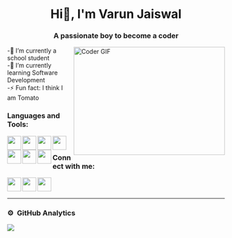 <h1 align="center">Hi👋, I'm Varun Jaiswal</h1>

<h3  align="center">A passionate boy to become a coder</h3>

<img align="right" alt="Coder GIF" height=250 width=350 src="https://logimp.files.wordpress.com/2019/01/viral-p-1.gif?w=334"/>

<p align="left">-🔭 I’m currently a school student<br>
                 -🌱 I’m currently learning Software Development<br>
                 -⚡ Fun fact: I think I am Tomato</p>


### Languages and Tools:

<img align="left" height="32" width="32" src="https://img.icons8.com/color/48/000000/visual-studio-code-2019.png"/>
<img align="left" height="32" width="32" src="https://img.icons8.com/color/48/000000/html-5--v1.png"/>
<img align="left" height="32" width="32" src="https://img.icons8.com/color/48/000000/css3.png"/>
<img align="left" height="32" width="32" src="https://img.icons8.com/color/48/000000/javascript.png"/>
<img align="left" height="32" width="32" src="https://img.icons8.com/color/48/000000/bootstrap.png"/>
<img align="left" height="32" width="32" src="https://img.icons8.com/color/48/000000/blender-3d.png"/>
<img align="left" height="32" width="32" src="https://img.icons8.com/color/48/000000/adobe-photoshop.png"/>
</br>

### Connect with me:
[<img align="left" height="32" width="32" src="https://img.icons8.com/color/48/000000/youtube-play.png"/>][youtube]
[<img align="left" height="32" width="32" src="https://img.icons8.com/fluency/48/000000/instagram-new.png"/>][instagram]
[<img align="left" height="32" width="32" src="https://img.icons8.com/color/50/000000/codepen.png" />][codepen]


</br>
</br>
<hr>

### ⚙️ &nbsp;GitHub Analytics

<img align="center" src="https://github-readme-stats.vercel.app/api?username=Varun21Jaiswal&&show_icons=true&title_color=#0000ff&icon_color=bb2acf&text_color=daf7dc&bg_color=#ffffff"/>

[youtube]: https://www.youtube.com/channel/UCsu4r-FvJkhpQmlJeet_k1w
[instagram]: https://www.instagram.com/varun_jai_21/
[codepen]: https://codepen.io/VarunJCoder
